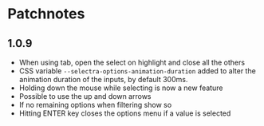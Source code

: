 # Patchnotes
## 1.0.9
- When using tab, open the select on highlight and close all the others
- CSS variable `--selectra-options-animation-duration` added to alter the animation duration of the inputs, by default 300ms. 
- Holding down the mouse while selecting is now a new feature
- Possible to use the up and down arrows
- If no remaining options when filtering show so
- Hitting ENTER key closes the options menu if a value is selected